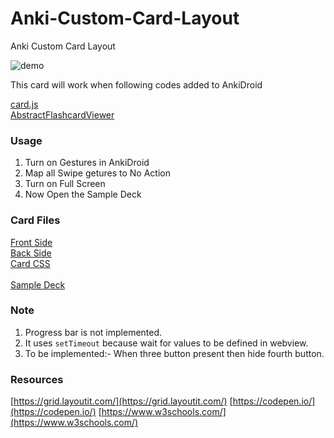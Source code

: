 # Anki-Custom-Card-Layout

Anki Custom Card Layout

![demo](https://github.com/infinyte7/Anki-Custom-Card-Layout/blob/master/images/demo.gif)

This card will work when following codes added to AnkiDroid

[card.js](https://github.com/infinyte7/Anki-Android/blob/master/AnkiDroid/src/main/assets/scripts/card.js#L78)
<br>
[AbstractFlashcardViewer](https://github.com/infinyte7/Anki-Android/blob/master/AnkiDroid/src/main/java/com/ichi2/anki/AbstractFlashcardViewer.java#L3159)

### Usage
1. Turn on Gestures in AnkiDroid 
2. Map all Swipe getures to No Action
3. Turn on Full Screen
4. Now Open the Sample Deck

### Card Files
[Front Side](https://github.com/infinyte7/Anki-Custom-Card-Layout/blob/master/front.html)
<br>[Back Side](https://github.com/infinyte7/Anki-Custom-Card-Layout/blob/master/back.html)
<br>[Card CSS](https://github.com/infinyte7/Anki-Custom-Card-Layout/blob/master/card.css)
<br><br>[Sample Deck](https://github.com/infinyte7/Anki-Custom-Card-Layout/blob/master/HSK1.apkg)

### Note
1. Progress bar is not implemented. 
2. It uses ```setTimeout``` because wait for values to be defined in webview. 
3. To be implemented:- When three button present then hide fourth button.

### Resources
[https://grid.layoutit.com/](https://grid.layoutit.com/)
[https://codepen.io/](https://codepen.io/)
[https://www.w3schools.com/](https://www.w3schools.com/)
